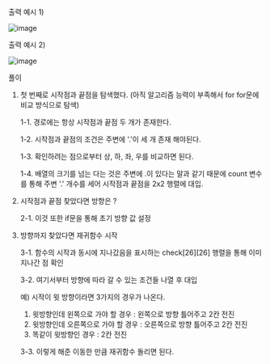 출력 예시 1)

![image](https://user-images.githubusercontent.com/64742982/158112337-9e5bb912-ae6b-47a0-976b-4f681eb6cc6a.png)

출력 예시 2)

![image](https://user-images.githubusercontent.com/64742982/158112400-9239ec58-aa3d-4149-98a8-ee216e41f23e.png)

풀이

1. 첫 번째로 시작점과 끝점을 탐색했다. (아직 알고리즘 능력이 부족해서 for for문에 비교 방식으로 탐색)

    1-1. 경로에는 항상 시작점과 끝점 두 개가 존재한다. 
  
    1-2. 시작점과 끝점의 조건은 주변에 '.'이 세 개 존재 해야된다.
  
    1-3. 확인하려는 점으로부터 상, 하, 좌, 우를 비교하면 된다.
  
    1-4. 배열의 크기를 넘는 다는 것은 주변에 .이 있다는 말과 같기 때문에 count 변수를 통해 주변 '.' 개수를 세어 시작점과 끝점을 2x2 행렬에 대입.

2. 시작점과 끝점 찾았다면 방향은 ? 

    2-1. 이것 또한 if문을 통해 초기 방향 값 설정

3. 방향까지 찾았다면 재귀함수 시작

    3-1. 함수의 시작과 동시에 지나갔음을 표시하는 check[26][26] 행렬을 통해 이미 지나간 점 확인
  
    3-2. 여기서부터 방향에 따라 갈 수 있는 조건들 나열 후 대입
    
    예) 시작이 윗 방향이라면 3가지의 경우가 나온다.
      1. 윗방향인데 왼쪽으로 가야 할 경우 : 왼쪽으로 방향 틀어주고 2칸 전진
      2. 윗방향인데 오른쪽으로 가야 할 경우 : 오른쪽으로 방향 틀어주고 2칸 전진 
      3. 똑같이 윗방향인 경우 : 2칸 전진
      
    3-3. 이렇게 해준 이동한 만큼 재귀함수 돌리면 된다.  

